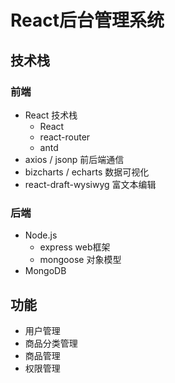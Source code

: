 # React后台管理系统

## 技术栈

### 前端
- React 技术栈
  - React
  - react-router
  - antd
- axios / jsonp 前后端通信
- bizcharts / echarts 数据可视化
- react-draft-wysiwyg 富文本编辑

### 后端
- Node.js
	- express web框架
	- mongoose 对象模型
- MongoDB

## 功能
- 用户管理
- 商品分类管理
- 商品管理 
- 权限管理